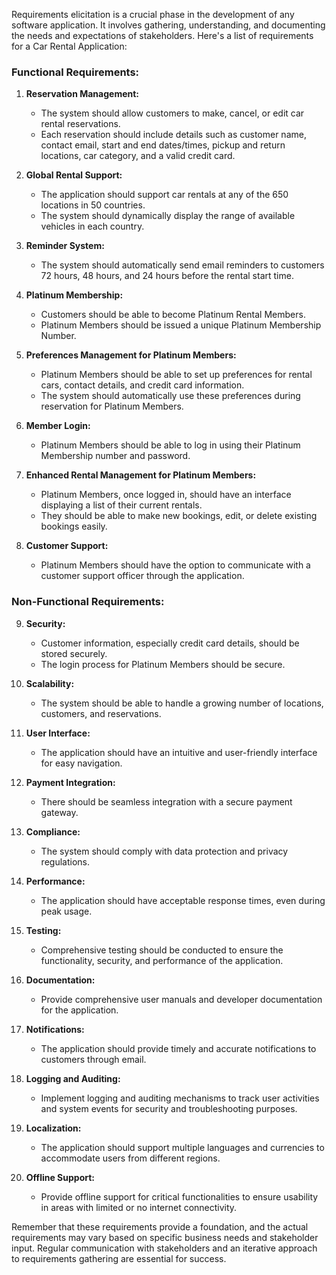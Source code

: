Requirements elicitation is a crucial phase in the development of any software application. It involves gathering, understanding, and documenting the needs and expectations of stakeholders. Here's a list of requirements for a Car Rental Application:

### Functional Requirements:

1. **Reservation Management:**
   - The system should allow customers to make, cancel, or edit car rental reservations.
   - Each reservation should include details such as customer name, contact email, start and end dates/times, pickup and return locations, car category, and a valid credit card.

2. **Global Rental Support:**
   - The application should support car rentals at any of the 650 locations in 50 countries.
   - The system should dynamically display the range of available vehicles in each country.

3. **Reminder System:**
   - The system should automatically send email reminders to customers 72 hours, 48 hours, and 24 hours before the rental start time.

4. **Platinum Membership:**
   - Customers should be able to become Platinum Rental Members.
   - Platinum Members should be issued a unique Platinum Membership Number.

5. **Preferences Management for Platinum Members:**
   - Platinum Members should be able to set up preferences for rental cars, contact details, and credit card information.
   - The system should automatically use these preferences during reservation for Platinum Members.

6. **Member Login:**
   - Platinum Members should be able to log in using their Platinum Membership number and password.

7. **Enhanced Rental Management for Platinum Members:**
   - Platinum Members, once logged in, should have an interface displaying a list of their current rentals.
   - They should be able to make new bookings, edit, or delete existing bookings easily.

8. **Customer Support:**
   - Platinum Members should have the option to communicate with a customer support officer through the application.

### Non-Functional Requirements:

9. **Security:**
   - Customer information, especially credit card details, should be stored securely.
   - The login process for Platinum Members should be secure.

10. **Scalability:**
    - The system should be able to handle a growing number of locations, customers, and reservations.

11. **User Interface:**
    - The application should have an intuitive and user-friendly interface for easy navigation.

12. **Payment Integration:**
    - There should be seamless integration with a secure payment gateway.

13. **Compliance:**
    - The system should comply with data protection and privacy regulations.

14. **Performance:**
    - The application should have acceptable response times, even during peak usage.

15. **Testing:**
    - Comprehensive testing should be conducted to ensure the functionality, security, and performance of the application.

16. **Documentation:**
    - Provide comprehensive user manuals and developer documentation for the application.

17. **Notifications:**
    - The application should provide timely and accurate notifications to customers through email.

18. **Logging and Auditing:**
    - Implement logging and auditing mechanisms to track user activities and system events for security and troubleshooting purposes.

19. **Localization:**
    - The application should support multiple languages and currencies to accommodate users from different regions.

20. **Offline Support:**
    - Provide offline support for critical functionalities to ensure usability in areas with limited or no internet connectivity.

Remember that these requirements provide a foundation, and the actual requirements may vary based on specific business needs and stakeholder input. Regular communication with stakeholders and an iterative approach to requirements gathering are essential for success.